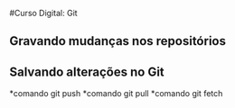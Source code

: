 #Curso Digital: Git

## Gravando mudanças nos repositórios

## Salvando alterações no Git
*comando git push
*comando git pull
*comando git fetch
